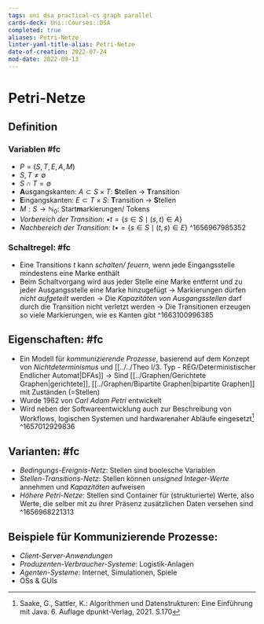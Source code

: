 ```yaml
---
tags: uni dsa practical-cs graph parallel
cards-deck: Uni::Courses::DSA
completed: true
aliases: Petri-Netze
linter-yaml-title-alias: Petri-Netze
date-of-creation: 2022-07-24
mod-date: 2022-09-13
---
```


# Petri-Netze

## Definition

### Variablen #fc
- $P = (S,T,E,A,M)$
- $S,T \neq \emptyset$
- $S \cap T = \emptyset$
- **A**usgangskanten: $A \subset S \times T$: **S**tellen $\longrightarrow$ **T**ransition
- **E**ingangskanten: $E \subset T \times S$: **T**ransition $\longrightarrow$ **S**tellen
- $M:S \rightarrow \mathbb{N}_0$: Start**m**arkierungen/ Tokens
- *Vorbereich der Transition*: $\bullet t=\{s\in S\mid(s,t)\in A\}$
- *Nachbereich der Transition*: $t\bullet=\{s\in S\mid(t,s)\in E\}$
^1656967985352

### **Schaltregel**: #fc
- Eine Transitions $t$ kann *schalten/ feuern*, wenn jede Eingangsstelle mindestens eine Marke enthält
- Beim Schaltvorgang wird aus jeder Stelle eine Marke entfernt und zu jeder Ausgangsstelle eine Marke hinzugefügt
	→ Markierungen dürfen *nicht aufgeteilt* werden
	→ Die *Kapazitäten von Ausgangsstellen* darf durch die Transition nicht verletzt werden
	→ Die Transitionen erzeugen so viele Markierungen, wie es Kanten gibt
^1663100996385

## Eigenschaften: #fc
- Ein Modell für *kommunizierende Prozesse*, basierend auf dem Konzept von *Nichtdeterminismus* und [[../../Theo I/3. Typ - REG/Deterministischer Endlicher Automat|DFAs]]
	→ Sind [[../Graphen/Gerichtete Graphen|gerichtete]], [[../Graphen/Bipartite Graphen|bipartite Graphen]] mit Zuständen (=Stellen)
- Wurde 1962 von *Carl Adam Petri* entwickelt
- Wird neben der Softwareentwicklung auch zur Beschreibung von Workflows, logischen Systemen und hardwarenaher Abläufe eingesetzt[^1]
^1657012929836

## Varianten: #fc
- *Bedingungs-Ereignis-Netz*: Stellen sind boolesche Variablen
- *Stellen-Transitions-Netz*: Stellen können *unsigned Integer-Werte* annehmen und *Kapazitäten* aufweisen
- *Höhere Petri-Netze*: Stellen sind Container für (strukturierte) Werte, also Werte, die selber mit zu ihrer Präsenz zusätzlichen Daten versehen sind
^1656968221313

## Beispiele für Kommunizierende Prozesse:
- *Client-Server-Anwendungen*
- *Produzenten-Verbraucher-Systeme*: Logistik-Anlagen
- *Agenten-Systeme*: Internet, Simulationen, Spiele
- OSs & GUIs

[^1]:Saake, G., Sattler, K.: Algorithmen und Datenstrukturen: Eine Einführung mit Java. 6. Auflage dpunkt-Verlag, 2021. S.170
